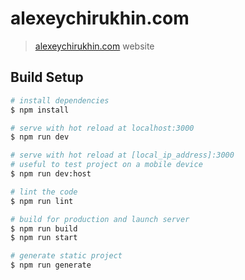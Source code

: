 # alexeychirukhin.com

> [alexeychirukhin.com](https://alexeychirukhin.com) website

## Build Setup

``` bash
# install dependencies
$ npm install

# serve with hot reload at localhost:3000
$ npm run dev

# serve with hot reload at [local_ip_address]:3000
# useful to test project on a mobile device
$ npm run dev:host

# lint the code
$ npm run lint

# build for production and launch server
$ npm run build
$ npm run start

# generate static project
$ npm run generate
```
